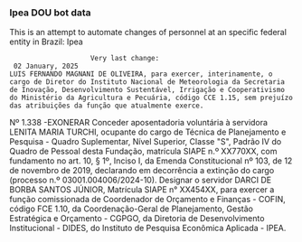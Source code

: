  ### Ipea DOU bot data
 This is an attempt to automate changes of personnel at an specific federal entity in Brazil: Ipea
 
                        Very last change: 
 	 02 January, 2025
	LUIS FERNANDO MAGNANI DE OLIVEIRA, para exercer, interinamente, o cargo de Diretor do Instituto Nacional de Meteorologia da Secretaria de Inovação, Desenvolvimento Sustentável, Irrigação e Cooperativismo do Ministério da Agricultura e Pecuária, código CCE 1.15, sem prejuízo das atribuições da função que atualmente exerce.
Nº 1.338 -EXONERAR
Conceder aposentadoria voluntária à servidora LENITA MARIA TURCHI, ocupante do cargo de Técnica de Planejamento e Pesquisa - Quadro Suplementar, Nível Superior, Classe "S", Padrão IV do Quadro de Pessoal desta Fundação, matrícula SIAPE n.º XX770XX, com fundamento no art. 10, § 1º, Inciso I, da Emenda Constitucional nº 103, de 12 de novembro de 2019, declarando em decorrência a extinção do cargo (processo n.º 03001.004006/2024-10).
Designar o servidor DARCI DE BORBA SANTOS JÚNIOR, Matrícula SIAPE n° XX454XX, para exercer a função comissionada de Coordenador de Orçamento e Finanças - COFIN, código FCE 1.10, da Coordenação-Geral de Planejamento, Gestão Estratégica e Orçamento - CGPGO, da Diretoria de Desenvolvimento Institucional - DIDES, do Instituto de Pesquisa Econômica Aplicada - IPEA.
